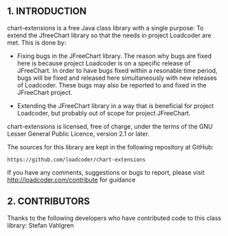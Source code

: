 ## 1.  INTRODUCTION

chart-extensions is a free Java class library with a single purpose: To extend the JfreeChart library so that the needs in project Loadcoder are met. This is done by:

 * Fixing bugs in the JFreeChart library. The reason why bugs are fixed here is because project Loadcoder is on a specific release of JFreeChart. In order to have bugs fixed within a resonable time period, bugs will be fixed and released here simultaneously with new releases of Loadcoder. These bugs may also be reported to and fixed in the JFreeChart project.
 
 * Extending the JFreeChart library in a way that is beneficial for project Loadcoder, but probably out of scope for project JFreeChart.


chart-extensions is licensed, free of charge, under the terms of the GNU Lesser
General Public Licence, version 2.1 or later.

The sources for this library are kept in the following repository at GitHub:

    https://github.com/loadcoder/chart-extensions

If you have any comments, suggestions or bugs to report, please visit http://loadcoder.com/contribute for guidance

## 2.  CONTRIBUTORS
Thanks to the following developers who have contributed code to this class library:
Stefan Vahlgren

